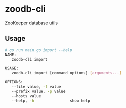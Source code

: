 # zoodb-cli

ZooKeeper database utils

## Usage

```bash
# go run main.go import --help
NAME:
   zoodb-cli import

USAGE:
   zoodb-cli import [command options] [arguments...]

OPTIONS:
   --file value, -f value    
   --prefix value, -p value  
   --hosts value             
   --help, -h                show help
```
